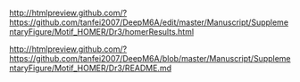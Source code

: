 

http://htmlpreview.github.com/?https://github.com/tanfei2007/DeepM6A/edit/master/Manuscript/SupplementaryFigure/Motif_HOMER/Dr3/homerResults.html


http://htmlpreview.github.com/?https://github.com/tanfei2007/DeepM6A/blob/master/Manuscript/SupplementaryFigure/Motif_HOMER/Dr3/README.md
